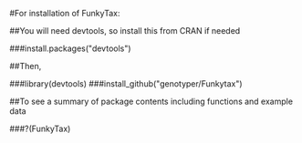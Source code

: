 #For installation of FunkyTax:

##You will need devtools, so install this from CRAN if needed

###install.packages("devtools")

##Then,

###library(devtools)
###install_github("genotyper/Funkytax")

##To see a summary of package contents including functions and example data

###?(FunkyTax)
